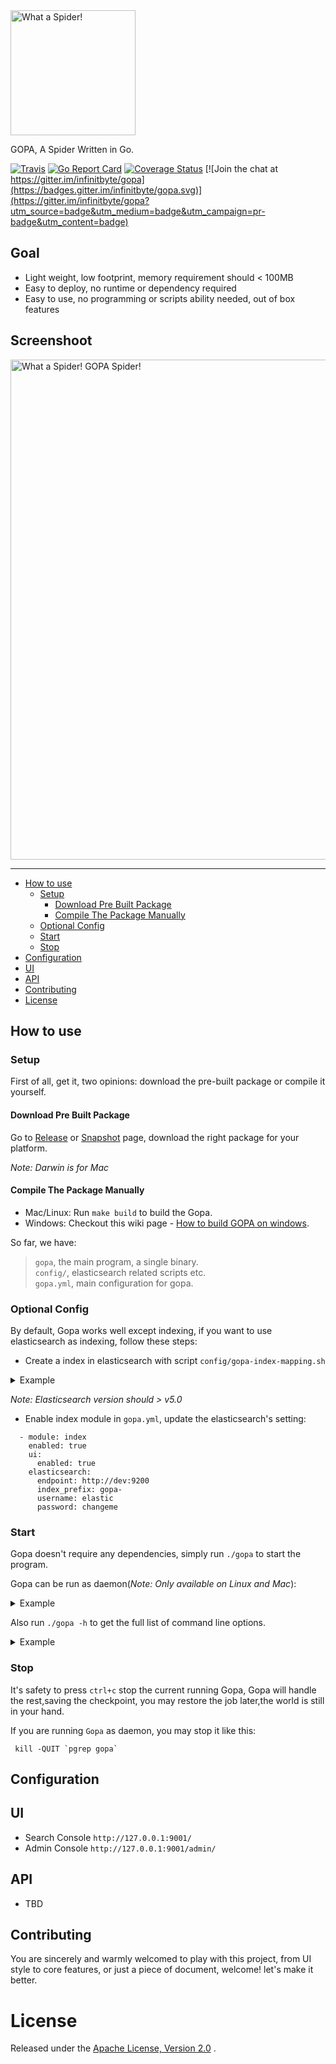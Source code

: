 <img width="200" alt="What a Spider!" src="https://raw.githubusercontent.com/infinitbyte/gopa/master/static/assets/img/logo.svg?sanitize=true">

GOPA, A Spider Written in Go.

[![Travis](https://travis-ci.org/infinitbyte/gopa.svg?branch=master)](https://travis-ci.org/infinitbyte/gopa)
[![Go Report Card](https://goreportcard.com/badge/github.com/infinitbyte/gopa)](https://goreportcard.com/report/github.com/infinitbyte/gopa)
[![Coverage Status](https://coveralls.io/repos/github/infinitbyte/gopa/badge.svg?branch=master)](https://coveralls.io/github/infinitbyte/gopa?branch=master)
[![Join the chat at https://gitter.im/infinitbyte/gopa](https://badges.gitter.im/infinitbyte/gopa.svg)](https://gitter.im/infinitbyte/gopa?utm_source=badge&utm_medium=badge&utm_campaign=pr-badge&utm_content=badge)


## Goal

* Light weight, low footprint, memory requirement should < 100MB
* Easy to deploy, no runtime or dependency required
* Easy to use, no programming or scripts ability needed, out of box features


## Screenshoot

<img width="800" alt="What a Spider! GOPA Spider!" src="https://raw.githubusercontent.com/infinitbyte/gopa/master/docs/assets/img/screenshot/2017.10.20_v0.9.gif">


---


- [How to use](#how-to-use)
  - [Setup](#setup)
    - [Download Pre Built Package](#download-pre-built-package)
    - [Compile The Package Manually](#compile-the-package-manually)
  - [Optional Config](#optional-config)
  - [Start](#start)
  - [Stop](#stop)
- [Configuration](#configuration)
- [UI](#ui)
- [API](#api)
- [Contributing](#contributing)
- [License](#license)



## How to use

### Setup

First of all, get it, two opinions: download the pre-built package or compile it yourself.

#### Download Pre Built Package

Go to [Release](https://github.com/infinitbyte/gopa/releases) or [Snapshot](https://github.com/infinitbyte/gopa-snapshot/releases) page, download the right package for your platform.

_Note: Darwin is for Mac_

#### Compile The Package Manually

- Mac/Linux: Run `make build` to build the Gopa. <br/>
- Windows:  Checkout this wiki page - [How to build GOPA on windows](https://github.com/infinitbyte/gopa/wiki/How-to-build-GOPA-on-windows).

So far, we have:

> `gopa`, the main program, a single binary.<br/>
> `config/`, elasticsearch related scripts etc.<br/>
> `gopa.yml`, main configuration for gopa.<br/>


### Optional Config

By default, Gopa works well except indexing, if you want to use elasticsearch as indexing, follow these steps:

- Create a index in elasticsearch with script `config/gopa-index-mapping.sh`
<p><details>
  <summary>Example</summary>
  <pre>curl -XPUT "http://localhost:9200/gopa-index" -H 'Content-Type: application/json' -d'
{
  "mappings": {
    "doc": {
      "properties": {
        "host": {
            "type": "keyword",
            "ignore_above": 256
        },
        "snapshot": {
          "properties": {
            "bold": {
              "type": "text"
            },
            "url": {
              "type": "keyword",
              "ignore_above": 256
            },
            "content_type": {
              "type": "keyword",
              "ignore_above": 256
            },
            "file": {
              "type": "keyword",
              "ignore_above": 256
            },
            "h1": {
              "type": "text"
            },
            "h2": {
              "type": "text"
            },
            "h3": {
              "type": "text"
            },
            "h4": {
              "type": "text"
            },
            "hash": {
              "type": "keyword",
              "ignore_above": 256
            },
            "id": {
              "type": "keyword",
              "ignore_above": 256
            },
            "images": {
              "properties": {
                "external": {
                  "properties": {
                    "label": {
                      "type": "text"
                    },
                    "url": {
                      "type": "keyword",
                      "ignore_above": 256
                    }
                  }
                },
                "internal": {
                  "properties": {
                    "label": {
                      "type": "text"
                    },
                    "url": {
                      "type": "keyword",
                      "ignore_above": 256
                    }
                  }
                }
              }
            },
            "italic": {
              "type": "text"
            },
            "links": {
              "properties": {
                "external": {
                  "properties": {
                    "label": {
                      "type": "text"
                    },
                    "url": {
                      "type": "keyword",
                      "ignore_above": 256
                    }
                  }
                },
                "internal": {
                  "properties": {
                    "label": {
                      "type": "text"
                    },
                    "url": {
                      "type": "keyword",
                      "ignore_above": 256
                    }
                  }
                }
              }
            },
            "path": {
              "type": "keyword",
              "ignore_above": 256
            },
            "sim_hash": {
              "type": "keyword",
              "ignore_above": 256
            },
            "lang": {
              "type": "keyword",
              "ignore_above": 256
            },
            "size": {
              "type": "long"
            },
            "text": {
              "type": "text"
            },
            "title": {
              "type": "text",
              "fields": {
                "keyword": {
                  "type": "keyword"
                }
              }
            },
            "version": {
              "type": "long"
            }
          }
        },
        "task": {
          "properties": {
            "breadth": {
              "type": "long"
            },
            "created": {
              "type": "date"
            },
            "depth": {
              "type": "long"
            },
            "id": {
              "type": "keyword",
              "ignore_above": 256
            },
            "original_url": {
              "type": "keyword",
              "ignore_above": 256
            },
            "reference_url": {
              "type": "keyword",
              "ignore_above": 256
            },
            "schema": {
              "type": "keyword",
              "ignore_above": 256
            },
            "status": {
              "type": "integer"
            },
            "updated": {
              "type": "date"
            },
            "url": {
              "type": "keyword",
              "ignore_above": 256
            }
          }
        }
      }
    }
  }
}'</pre>
</details></p>

_Note: Elasticsearch version should > v5.0_

- Enable index module in `gopa.yml`, update the elasticsearch's setting:
```
  - module: index
    enabled: true
    ui:
      enabled: true
    elasticsearch:
      endpoint: http://dev:9200
      index_prefix: gopa-
      username: elastic
      password: changeme
```
</details></p>


### Start

Gopa doesn't require any dependencies, simply run `./gopa` to start the program.

Gopa can be run as daemon(_Note: Only available on Linux and Mac_):
<p><details>
  <summary>Example</summary>
  <pre>
➜  gopa git:(master) ✗ ./bin/gopa --daemon
  ________ ________ __________  _____
 /  _____/ \_____  \\______   \/  _  \
/   \  ___  /   |   \|     ___/  /_\  \
\    \_\  \/    |    \    |  /    |    \
 \______  /\_______  /____|  \____|__  /
        \/         \/                \/
[gopa] 0.10.0_SNAPSHOT
///last commit: 99616a2, Fri Oct 20 14:04:54 2017 +0200, medcl, update version to 0.10.0 ///

[10-21 16:01:09] [INF] [instance.go:23] workspace: data/gopa/nodes/0
[gopa] started.</pre>
</details></p>

Also run `./gopa -h` to get the full list of command line options.
<p><details>
  <summary>Example</summary>
  <pre>
➜  gopa git:(master) ✗ ./bin/gopa -h
  ________ ________ __________  _____
 /  _____/ \_____  \\______   \/  _  \
/   \  ___  /   |   \|     ___/  /_\  \
\    \_\  \/    |    \    |  /    |    \
 \______  /\_______  /____|  \____|__  /
        \/         \/                \/
[gopa] 0.10.0_SNAPSHOT
///last commit: 99616a2, Fri Oct 20 14:04:54 2017 +0200, medcl, update version to 0.10.0 ///

Usage of ./bin/gopa:
  -config string
    	the location of config file (default "gopa.yml")
  -cpuprofile string
    	write cpu profile to this file
  -daemon
    	run in background as daemon
  -debug
    	run in debug mode, wi
  -log string
    	the log level,options:trace,debug,info,warn,error (default "info")
  -log_path string
    	the log path (default "log")
  -memprofile string
    	write memory profile to this file
  -pidfile string
    	pidfile path (only for daemon)
  -pprof string
    	enable and setup pprof/expvar service, eg: localhost:6060 , the endpoint will be: http://localhost:6060/debug/pprof/ and http://localhost:6060/debug/vars</pre>
</details></p>


### Stop

It's safety to press `ctrl+c` stop the current running Gopa, Gopa will handle the rest,saving the checkpoint,
you may restore the job later,the world is still in your hand.

If you are running `Gopa` as daemon, you may stop it like this:

```
 kill -QUIT `pgrep gopa`
```

## Configuration

## UI

* Search Console `http://127.0.0.1:9001/`
* Admin Console  `http://127.0.0.1:9001/admin/`

## API

* TBD


## Contributing

You are sincerely and warmly welcomed to play with this project,
from UI style to core features,
or just a piece of document,
welcome! let's make it better.


License
=======
Released under the [Apache License, Version 2.0](https://github.com/infinitbyte/gopa/blob/master/LICENSE) .
